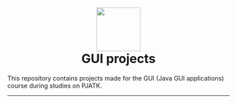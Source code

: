 <h1 align="center">
  <div>
    <img width="100" src="https://raw.githubusercontent.com/MarosLodnipeguh/PJATK/master/logo.png" alt="" />
  </div>
  GUI projects
</h1>

This repository contains projects made for the GUI (Java GUI applications) course during studies on PJATK.

---

